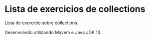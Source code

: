 # Lista de exercicios de collections

Lista de exercício sobre collections.

Desenvolvido utilizando Mavem e Java JDK 13.
